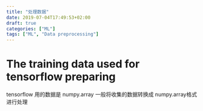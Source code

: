 ```yaml
---
title: "处理数据"
date: 2019-07-04T17:49:53+02:00
draft: true
categories: ["ML"]
tags: ["ML", "Data preprocessing"]
---
```


# The training data used for tensorflow preparing
tensorflow 用的数据是 numpy.array
一般将收集的数据转换成 numpy.array格式进行处理
